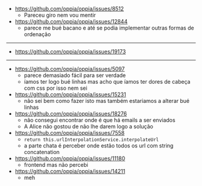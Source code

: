 - https://github.com/oppia/oppia/issues/8512
  - Pareceu giro nem vou mentir
- https://github.com/oppia/oppia/issues/12844 
  - parece me bué bacano e até se podia implementar outras formas de ordenação

---

- https://github.com/oppia/oppia/issues/19173

---

- https://github.com/oppia/oppia/issues/5097
  - parece demasiado fácil para ser verdade
  - íamos ter logo bué linhas mas acho que íamos ter dores de cabeça com css por isso nem sei
- https://github.com/oppia/oppia/issues/15231
  - não sei bem como fazer isto mas também estariamos a alterar bué linhas
- https://github.com/oppia/oppia/issues/18276 
  - não consegui encontrar onde é que há emails a ser enviados
  - A Alice não gostou de não lhe darem logo a solução
- https://github.com/oppia/oppia/issues/7558
  - ```return this.urlInterpolationService.interpolateUrl```
  - a parte chata é perceber onde estão todos os url com string concatenation
- https://github.com/oppia/oppia/issues/11180
  - frontend mas não percebi
- https://github.com/oppia/oppia/issues/14211
  - meh